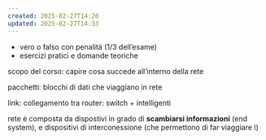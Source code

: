 ```yaml
---
created: 2025-02-27T14:20
updated: 2025-02-27T14:33
---
```

- vero o falso con penalità (1/3 dell’esame)
- esercizi pratici e domande teoriche


scopo del corso: capire cosa succede all’interno della rete

pacchetti: blocchi di dati che viaggiano in rete

link: collegamento tra 
router: switch + intelligenti

rete è composta da dispostivi in grado di **scambiarsi informazioni** (end system), e dispositivi di interconessione (che permettono di far viaggiare l)
